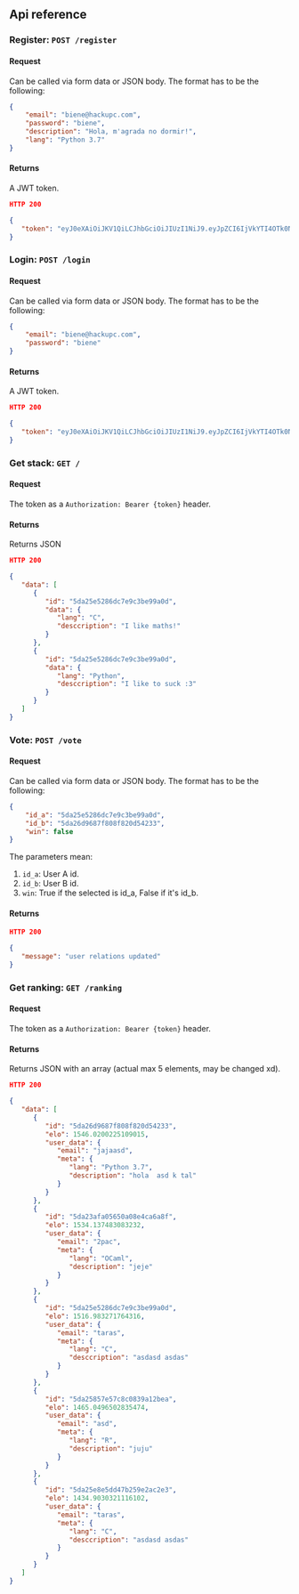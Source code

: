 ## Api reference

### Register: `POST /register`
#### Request
Can be called via form data or JSON body.
The format has to be the following:
```json
{
	"email": "biene@hackupc.com",
	"password": "biene",
	"description": "Hola, m'agrada no dormir!",
	"lang": "Python 3.7"
}
```

#### Returns
A JWT token.
```json
HTTP 200

{
   "token": "eyJ0eXAiOiJKV1QiLCJhbGciOiJIUzI1NiJ9.eyJpZCI6IjVkYTI4OTk0NmNkMWNhM2E5MDg4ZDg1NSJ9.ohkLJrptxT0F4wuQekOQEK-qpxNHnrA-jVTwZ4psx74"
}
```

### Login: `POST /login`
#### Request
Can be called via form data or JSON body.
The format has to be the following:
```json
{
	"email": "biene@hackupc.com",
	"password": "biene"
}
```

#### Returns
A JWT token.
```json
HTTP 200

{
   "token": "eyJ0eXAiOiJKV1QiLCJhbGciOiJIUzI1NiJ9.eyJpZCI6IjVkYTI4OTk0NmNkMWNhM2E5MDg4ZDg1NSJ9.ohkLJrptxT0F4wuQekOQEK-qpxNHnrA-jVTwZ4psx74"
}
```

### Get stack: `GET /`
#### Request
The token as a `Authorization: Bearer {token}` header.

#### Returns
Returns JSON
```json
HTTP 200

{
   "data": [
      {
         "id": "5da25e5286dc7e9c3be99a0d",
         "data": {
            "lang": "C",
            "desccription": "I like maths!"
         }
      },
      {
         "id": "5da25e5286dc7e9c3be99a0d",
         "data": {
            "lang": "Python",
            "desccription": "I like to suck :3"
         }
      }
   ]
}
```

### Vote: `POST /vote`
#### Request
Can be called via form data or JSON body.
The format has to be the following:
```json
{
	"id_a": "5da25e5286dc7e9c3be99a0d",
	"id_b": "5da26d9687f808f820d54233",
	"win": false
}
```

The parameters mean:
1. `id_a`: User A id.
2. `id_b`: User B id.
3. `win`: True if the selected is id_a, False if it's id_b. 


#### Returns
```json
HTTP 200

{
   "message": "user relations updated"
}
```

### Get ranking: `GET /ranking`
#### Request
The token as a `Authorization: Bearer {token}` header.

#### Returns
Returns JSON with an array (actual max 5 elements, may be changed xd).
```json
HTTP 200

{
   "data": [
      {
         "id": "5da26d9687f808f820d54233",
         "elo": 1546.0200225109015,
         "user_data": {
            "email": "jajaasd",
            "meta": {
               "lang": "Python 3.7",
               "description": "hola  asd k tal"
            }
         }
      },
      {
         "id": "5da23afa05650a08e4ca6a8f",
         "elo": 1534.137483083232,
         "user_data": {
            "email": "2pac",
            "meta": {
               "lang": "OCaml",
               "description": "jeje"
            }
         }
      },
      {
         "id": "5da25e5286dc7e9c3be99a0d",
         "elo": 1516.983271764316,
         "user_data": {
            "email": "taras",
            "meta": {
               "lang": "C",
               "desccription": "asdasd asdas"
            }
         }
      },
      {
         "id": "5da25857e57c8c0839a12bea",
         "elo": 1465.0496502835474,
         "user_data": {
            "email": "asd",
            "meta": {
               "lang": "R",
               "description": "juju"
            }
         }
      },
      {
         "id": "5da25e8e5dd47b259e2ac2e3",
         "elo": 1434.9030321116102,
         "user_data": {
            "email": "taras",
            "meta": {
               "lang": "C",
               "desccription": "asdasd asdas"
            }
         }
      }
   ]
}
```

